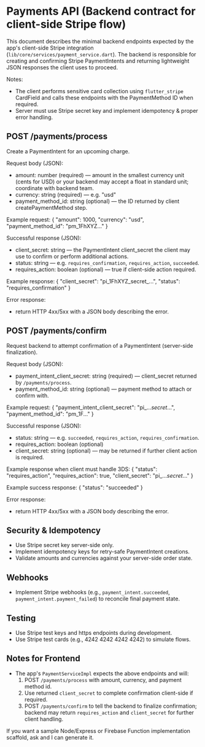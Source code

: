 # Payments API (Backend contract for client-side Stripe flow)

This document describes the minimal backend endpoints expected by the app's client-side Stripe integration (`lib/core/services/payment_service.dart`). The backend is responsible for creating and confirming Stripe PaymentIntents and returning lightweight JSON responses the client uses to proceed.

Notes:
- The client performs sensitive card collection using `flutter_stripe` CardField and calls these endpoints with the PaymentMethod ID when required.
- Server must use Stripe secret key and implement idempotency & proper error handling.

## POST /payments/process
Create a PaymentIntent for an upcoming charge.

Request body (JSON):
- amount: number (required) — amount in the smallest currency unit (cents for USD) or your backend may accept a float in standard unit; coordinate with backend team.
- currency: string (required) — e.g. "usd"
- payment_method_id: string (optional) — the ID returned by client createPaymentMethod step.

Example request:
{
  "amount": 1000,
  "currency": "usd",
  "payment_method_id": "pm_1FhXYZ..."
}

Successful response (JSON):
- client_secret: string — the PaymentIntent client_secret the client may use to confirm or perform additional actions.
- status: string — e.g. `requires_confirmation`, `requires_action`, `succeeded`.
- requires_action: boolean (optional) — true if client-side action required.

Example response:
{
  "client_secret": "pi_1FhXYZ_secret_...",
  "status": "requires_confirmation"
}

Error response:
- return HTTP 4xx/5xx with a JSON body describing the error.

## POST /payments/confirm
Request backend to attempt confirmation of a PaymentIntent (server-side finalization).

Request body (JSON):
- payment_intent_client_secret: string (required) — client_secret returned by `/payments/process`.
- payment_method_id: string (optional) — payment method to attach or confirm with.

Example request:
{
  "payment_intent_client_secret": "pi_..._secret_...",
  "payment_method_id": "pm_1F..."
}

Successful response (JSON):
- status: string — e.g. `succeeded`, `requires_action`, `requires_confirmation`.
- requires_action: boolean (optional)
- client_secret: string (optional) — may be returned if further client action is required.

Example response when client must handle 3DS:
{
  "status": "requires_action",
  "requires_action": true,
  "client_secret": "pi_..._secret_..."
}

Example success response:
{
  "status": "succeeded"
}

Error response:
- return HTTP 4xx/5xx with a JSON body describing the error.

## Security & Idempotency
- Use Stripe secret key server-side only.
- Implement idempotency keys for retry-safe PaymentIntent creations.
- Validate amounts and currencies against your server-side order state.

## Webhooks
- Implement Stripe webhooks (e.g., `payment_intent.succeeded`, `payment_intent.payment_failed`) to reconcile final payment state.

## Testing
- Use Stripe test keys and https endpoints during development.
- Use Stripe test cards (e.g., 4242 4242 4242 4242) to simulate flows.

## Notes for Frontend
- The app's `PaymentServiceImpl` expects the above endpoints and will:
  1. POST `/payments/process` with amount, currency, and payment method id.
  2. Use returned `client_secret` to complete confirmation client-side if required.
  3. POST `/payments/confirm` to tell the backend to finalize confirmation; backend may return `requires_action` and `client_secret` for further client handling.

If you want a sample Node/Express or Firebase Function implementation scaffold, ask and I can generate it.

